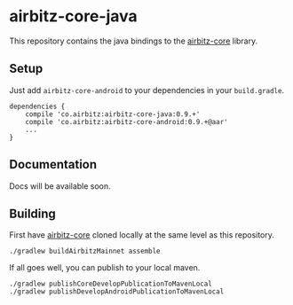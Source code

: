 # airbitz-core-java

This repository contains the java bindings to the [airbitz-core][core] library.

## Setup

Just add `airbitz-core-android` to your dependencies in your `build.gradle`.

    dependencies {
        compile 'co.airbitz:airbitz-core-java:0.9.+'
        compile 'co.airbitz:airbitz-core-android:0.9.+@aar'
        ...
    }

## Documentation

Docs will be available soon.

## Building

First have [airbitz-core][core] cloned locally at the same level as this repository.

    ./gradlew buildAirbitzMainnet assemble

If all goes well, you can publish to your local maven.

    ./gradlew publishCoreDevelopPublicationToMavenLocal
    ./gradlew publishDevelopAndroidPublicationToMavenLocal

[core]: https://github.com/airbitz/airbitz-core
